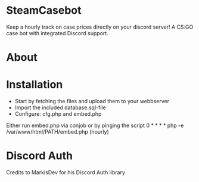 # SteamCasebot
Keep a hourly track on case prices directly on your discord server!
A CS:GO case bot with integrated Discord support.

# About





# Installation
* Start by fetching the files and upload them to your webbserver
* Import the included database.sql-file
* Configure: cfg.php and embed.php

Either run embed.php via conjob or by pinging the script
0 * * * * php -e /var/www/html/PATH/embed.php
(hourly)


# Discord Auth
Credits to MarkisDev for his Discord Auth library
